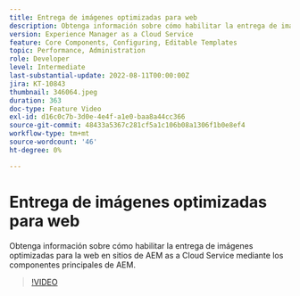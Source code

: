 ```yaml
---
title: Entrega de imágenes optimizadas para web
description: Obtenga información sobre cómo habilitar la entrega de imágenes optimizadas para la web en sitios de AEM as a Cloud Service mediante los componentes principales de AEM.
version: Experience Manager as a Cloud Service
feature: Core Components, Configuring, Editable Templates
topic: Performance, Administration
role: Developer
level: Intermediate
last-substantial-update: 2022-08-11T00:00:00Z
jira: KT-10843
thumbnail: 346064.jpeg
duration: 363
doc-type: Feature Video
exl-id: d16c0c7b-3d0e-4e4f-a1e0-baa8a44cc366
source-git-commit: 48433a5367c281cf5a1c106b08a1306f1b0e8ef4
workflow-type: tm+mt
source-wordcount: '46'
ht-degree: 0%

---
```


# Entrega de imágenes optimizadas para web

Obtenga información sobre cómo habilitar la entrega de imágenes optimizadas para la web en sitios de AEM as a Cloud Service mediante los componentes principales de AEM.

>[!VIDEO](https://video.tv.adobe.com/v/3449995?quality=12&learn=on&captions=spa)
